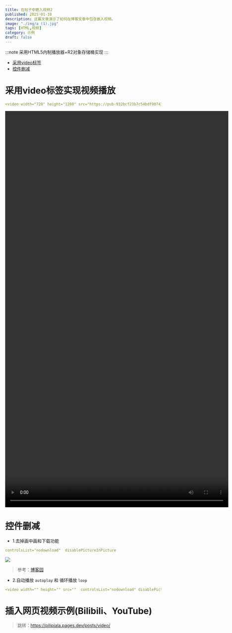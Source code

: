 ```yaml
---
title: 在帖子中嵌入视频2
published: 2025-01-18
description: 这篇文章演示了如何在博客文章中包含嵌入视频。
image: "./img/a (1).jpg"
tags: [HTML,视频]
category: 示例
draft: false
---
```


:::note
采用HTML5内制播放器+R2对象存储桶实现
:::

<!-- TOC -->
* [采用video标签](#采用video标签)
* [控件删减](#控件删减)
<!-- TOC -->

# 采用video标签实现视频播放
```yaml
<video width="720" height="1280" src="https://pub-932bcf23b7c54bdf90743ac393af13cd.r2.dev/%E8%A7%86%E9%A2%91/%E5%A4%A9%E7%A9%B9.mp4" controls="controls"  controlsList="nodownload" disablePictureInPicture autoplay loop ></video>
```
<video width="720" height="1280" src="https://pub-932bcf23b7c54bdf90743ac393af13cd.r2.dev/%E8%A7%86%E9%A2%91/%E5%A4%A9%E7%A9%B9.mp4" controls="controls"  controlsList="nodownload" disablePictureInPicture autoplay loop ></video>

# 控件删减
- 1.去掉画中画和下载功能
```yaml
controlsList="nodownload"  disablePictureInPicture
```
![](https://img2020.cnblogs.com/blog/1105185/202112/1105185-20211231113447413-1725646922.png)

> 参考：[博客园](https://www.cnblogs.com/carriezhao/p/15752031.html)

- 2.自动播放 `autoplay` 和 循环播放 `loop`
```yaml
<video width="" height="" src=""  controlsList="nodownload" disablePictureInPicture autoplay loop ></video>
```
# 插入网页视频示例(Bilibili、YouTube)

> 跳转：https://pilipiala.pages.dev/posts/video/